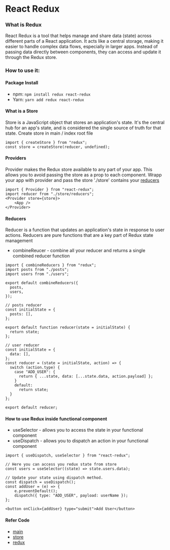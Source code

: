 # React Redux 

### What is Redux
React Redux is a tool that helps manage and share data (state) across different parts of a React application. It acts like a central storage, making it easier to handle complex data flows, especially in larger apps. Instead of passing data directly between components, they can access and update it through the Redux store. 

### How to use it:
#### Package Install
- npm: `npm install redux react-redux`
- Yarn: `yarn add redux react-redux`

#### What is a Store
Store is a JavaScript object that stores an application's state. It's the central hub for an app's state, and is considered the single source of truth for that state.
Create store in main / index root file
```
import { createStore } from "redux";
const store = createStore(reducer, undefined);
```
#### Providers
Provider makes the Redux store available to any part of your app. This allows you to avoid passing the store as a prop to each component. 
Wrapp your app with provider and pass the store
'./store' contains your [reducers](#reducerseducers)
```
import { Provider } from "react-redux";
import reducer from "./store/reducers";
<Provider store={store}>
    <App />
</Provider>
```
#### Reducers
Reducer is a function that updates an application's state in response to user actions. Reducers are pure functions that are a key part of Redux state management
- combineReucer -  combine all your reducer and returns a single combined reducer function
```
import { combineReducers } from "redux";
import posts from "./posts";
import users from "./users";

export default combineReducers({
  posts,
  users,
});

// posts reducer
const initialState = {
  posts: [],
};

export default function reducer(state = initialState) {
  return state;
};

// user reducer
const initialState = {
  data: [],
};
const reducer = (state = initialState, action) => {
  switch (action.type) {
    case "ADD_USER": {
      return { ...state, data: [...state.data, action.payload] };
    }
    default:
      return state;
  }
};

export default reducer;

```

#### How to use Redux inside functional component
- useSelector - allows you to access the state in your functional component
- useDispatch - allows you to dispatch an action in your functional component

```
import { useDispatch, useSelector } from "react-redux";

// Here you can access you redux state from store
const users = useSelector((state) => state.users.data);

// Update your state using dispatch method.
const dispatch = useDispatch();
const addUser = (e) => {
    e.preventDefault();
    dispatch({ type: "ADD_USER", payload: userName });
};

<button onClick={addUser} type="submit">Add User</button>

```

#### Refer Code
- [main](../../main.jsx)
- [store](../../store/reducers/)
- [redux](./index.jsx)
